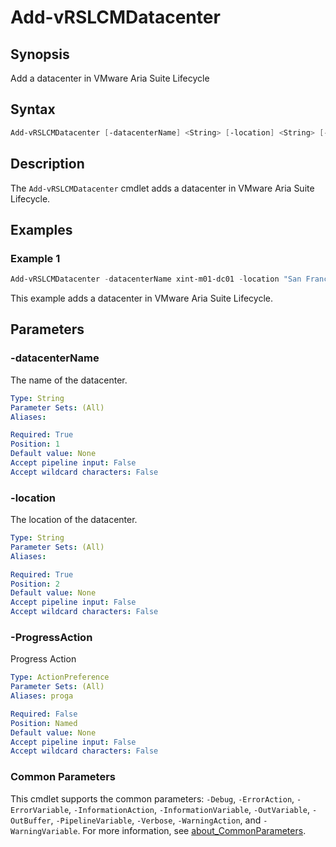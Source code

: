 # Add-vRSLCMDatacenter

## Synopsis

Add a datacenter in VMware Aria Suite Lifecycle

## Syntax

```powershell
Add-vRSLCMDatacenter [-datacenterName] <String> [-location] <String> [-ProgressAction <ActionPreference>] [<CommonParameters>]
```

## Description

The `Add-vRSLCMDatacenter` cmdlet adds a datacenter in VMware Aria Suite Lifecycle.

## Examples

### Example 1

```powershell
Add-vRSLCMDatacenter -datacenterName xint-m01-dc01 -location "San Francisco;California;US;37.77493;-122.41942"
```

This example adds a datacenter in VMware Aria Suite Lifecycle.

## Parameters

### -datacenterName

The name of the datacenter.

```yaml
Type: String
Parameter Sets: (All)
Aliases:

Required: True
Position: 1
Default value: None
Accept pipeline input: False
Accept wildcard characters: False
```

### -location

The location of the datacenter.

```yaml
Type: String
Parameter Sets: (All)
Aliases:

Required: True
Position: 2
Default value: None
Accept pipeline input: False
Accept wildcard characters: False
```

### -ProgressAction

Progress Action

```yaml
Type: ActionPreference
Parameter Sets: (All)
Aliases: proga

Required: False
Position: Named
Default value: None
Accept pipeline input: False
Accept wildcard characters: False
```

### Common Parameters

This cmdlet supports the common parameters: `-Debug`, `-ErrorAction`, `-ErrorVariable`, `-InformationAction`, `-InformationVariable`, `-OutVariable`, `-OutBuffer`, `-PipelineVariable`, `-Verbose`, `-WarningAction`, and `-WarningVariable`. For more information, see [about_CommonParameters](http://go.microsoft.com/fwlink/?LinkID=113216).
